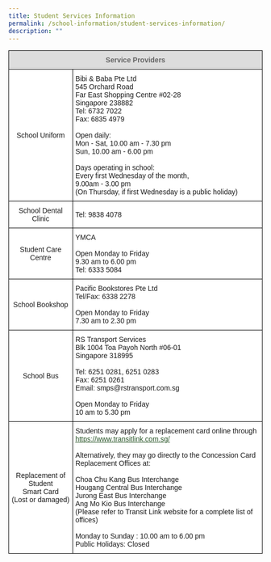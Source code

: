 ```yaml
---
title: Student Services Information
permalink: /school-information/student-services-information/
description: ""
---
```

<style type="text/css">
.tg  {border-collapse:collapse;border-spacing:0;}
.tg td{border-color:black;border-style:solid;border-width:1px;font-family:Arial, sans-serif;font-size:14px;
  overflow:hidden;padding:10px 5px;word-break:normal;}
.tg th{border-color:black;border-style:solid;border-width:1px;font-family:Arial, sans-serif;font-size:14px;
  font-weight:normal;overflow:hidden;padding:10px 5px;word-break:normal;}
.tg .tg-feqv{background-color:#DDD;color:#666;font-weight:bold;text-align:center;vertical-align:middle}
.tg .tg-f4yw{background-color:#FFF;text-align:center;vertical-align:middle}
.tg .tg-zr06{background-color:#FFF;text-align:left;vertical-align:middle}
</style>
<table class="tg">
<thead>
  <tr>
    <th class="tg-feqv" colspan="2"><span style="color:#666;background-color:#DDD">Service Providers</span><br></th>
  </tr>
</thead>
<tbody>
  <tr>
    <td class="tg-f4yw">School Uniform<br></td>
    <td class="tg-zr06">Bibi &amp; Baba Pte Ltd<br>545 Orchard Road<br>Far East Shopping Centre #02-28<br>Singapore 238882<br>Tel: 6732 7022<br>Fax: 6835 4979<br><br>Open daily:<br>Mon - Sat, 10.00 am - 7.30 pm<br>Sun, 10.00 am - 6.00 pm<br><br>Days operating in school:<br>Every first Wednesday of the month,<br>9.00am - 3.00 pm<br>(On Thursday, if first Wednesday is a public holiday)<br></td>
  </tr>
  <tr>
    <td class="tg-f4yw">School Dental Clinic<br></td>
    <td class="tg-zr06">Tel: 9838 4078 <br></td>
  </tr>
  <tr>
    <td class="tg-f4yw"> Student Care Centre<br></td>
    <td class="tg-zr06">YMCA<br><br>Open Monday to Friday<br>9.30 am to 6.00 pm<br>Tel: 6333 5084<br></td>
  </tr>
  <tr>
    <td class="tg-f4yw"> School Bookshop<br></td>
    <td class="tg-zr06">Pacific Bookstores Pte Ltd<br>Tel/Fax: 6338 2278<br><br>Open Monday to Friday<br>7.30 am to 2.30 pm<br></td>
  </tr>
  <tr>
    <td class="tg-f4yw"> School Bus<br></td>
    <td class="tg-zr06">RS Transport Services<br>Blk 1004 Toa Payoh North #06-01<br>Singapore 318995<br><br>Tel: 6251 0281, 6251 0283<br>Fax: 6251 0261<br>Email: smps@rstransport.com.sg<br><br>Open Monday to Friday<br>10 am to 5.30 pm<br>
  </td></tr>
  <tr>
    <td class="tg-f4yw"> Replacement of Student<br>Smart Card<br>(Lost or damaged)</td>
    <td class="tg-zr06">Students may apply for a replacement card online through  <a href="https://www.transitlink.com.sg/"><span style="font-weight:500;text-decoration:underline;color:#2A5629">https://www.transitlink.com.sg/</span></a><a href="https://www.transitlink.com.sg/"> </a> <br><br>Alternatively, they may go directly to the Concession Card Replacement Offices at:<br><br>Choa Chu Kang Bus Interchange<br>Hougang Central Bus Interchange<br>Jurong East Bus Interchange<br>Ang Mo Kio Bus Interchange<br>(Please refer to Transit Link website for a complete list of offices)<br><br>Monday to Sunday : 10.00 am to 6.00 pm<br>Public Holidays: Closed<br></td>
  </tr>
</tbody>
</table>